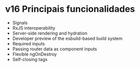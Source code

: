 # v16 Principais funcionalidades


- Signals 
- RxJS interoperability
- Server-side rendering and hydration
- Developer preview of the esbuild-based build system
- Required inputs
- Passing router data as component inputs
- Flexible ngOnDestroy
- Self-closing tags
